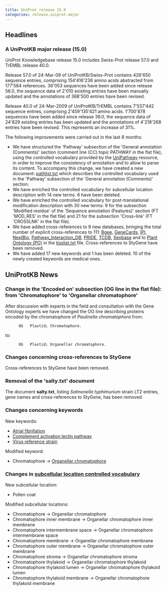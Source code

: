 ```yaml
---
title: UniProt release 15.0
categories: release,uniprot-major
---
```


## Headlines

### A UniProtKB major release (15.0)

UniProt Knowledgebase release 15.0 includes Swiss-Prot release 57.0 and TrEMBL release 40.0.

Release 57.0 of 24-Mar-09 of UniProtKB/Swiss-Prot contains 428'650 sequence entries, comprising 154'416'236 amino acids abstracted from 177'584 references. 36'053 sequences have been added since release 56.0, the sequence data of 2'010 existing entries have been manually updated and the annotations of 368'500 entries have been revised.

Release 40.0 of 24-Mar-2009 of UniProtKB/TrEMBL contains 7'537'442 sequence entries, comprising 2'459'135'421 amino acids. 1'700'878 sequences have been added since release 39.0, the sequence data of 24'829 existing entries has been updated and the annotations of 4'218'268 entries have been revised. This represents an increase of 31%.

The following improvements were carried out in the last 8 months:

-   We have structured the 'Pathway' subsection of the 'General annotation (Comments)' section (comment line (CC) topic PATHWAY in the flat file), using the controlled vocabulary provided by the [UniPathway](http://www.grenoble.prabi.fr/obiwarehouse/unipathway) resource, in order to improve the consistency of annotation and to allow to parse its content. To accompany this change, we have created a new document: [pathlist.txt](https://ftp.uniprot.org/pub/databases/uniprot/current_release/knowledgebase/complete/docs/pathlist) which describes the controlled vocabulary used in the 'Pathway' subsection of the 'General annotation (Comments)' section.
-   We have enriched the controlled vocabulary for subcellular location description with 14 new terms. 6 have been deleted.
-   We have enriched the controlled vocabulary for post-translational modification description with 30 new terms: 9 for the subsection 'Modified residue' of the 'Sequence annotation (Features)' section (FT 'MOD\_RES' in the flat file) and 21 for the subsection 'Cross-link' (FT 'CROSSLNK' in the flat file).
-   We have added cross-references to 9 new databases, bringing the total number of explicit cross-references to 111: [Bgee](http://bgee.unil.ch/bgee/bgee), [GeneCards](http://www.genecards.org/), [IPI](http://www.ebi.ac.uk/IPI/IPIhelp.html), [NextBio](http://www.nextbio.com/), [Pathway\_Interaction\_DB](http://pid.nci.nih.gov/), [PRIDE](http://www.ebi.ac.uk/pride//), [TCDB](http://www.tcdb.org/), [Xenbase](http://www.xenbase.org/) and to [Plant Ontology (PO)](http://www.plantontology.org/) in the [tisslist.txt](https://ftp.uniprot.org/pub/databases/uniprot/current_release/knowledgebase/complete/docs/tisslist) file. Cross-references to StyGene have been removed.
-   We have added 17 new keywords and 1 has been deleted. 10 of the newly created keywords are medical ones.

## UniProtKB News

### Change in the 'Encoded on' subsection (OG line in the flat file): from 'Chromatophore' to 'Organellar chromatophore'

After discussion with experts in the field and consultation with the Gene Ontology experts we have changed the OG line describing proteins encoded by the chromatophore of *Paulinella chromatophora* from:

          OG   Plastid; Chromatophore.
         

to:

          OG   Plastid; Organellar chromatophore.
         

### Changes concerning cross-references to StyGene

Cross-references to StyGene have been removed.

### Removal of the 'salty.txt' document

The document **salty.txt**, listing *Salmonella typhimurium* strain LT2 entries, gene names and cross-references to StyGene, has been removed.

### Changes concerning keywords

New keywords:

-   [Atrial fibrillation](http://www.uniprot.org/keywords/KW-1015)
-   [Complement activation lectin pathway](http://www.uniprot.org/keywords/KW-1016)
-   [Virus reference strain](http://www.uniprot.org/keywords/KW-1017)

Modified keyword:

-   Chromatophore -&gt; [Organellar chromatophore](http://www.uniprot.org/keywords/KW-0622)

### Changes in [subcellular location controlled vocabulary](https://ftp.uniprot.org/pub/databases/uniprot/current_release/knowledgebase/complete/docs/subcell)

New subcellular location:

-   Pollen coat

Modified subcellular locations:

-   Chromatophore -&gt; Organellar chromatophore
-   Chromatophore inner membrane -&gt; Organellar chromatophore inner membrane
-   Chromatophore intermembrane space -&gt; Organellar chromatophore intermembrane space
-   Chromatophore membrane -&gt; Organellar chromatophore membrane
-   Chromatophore outer membrane -&gt; Organellar chromatophore outer membrane
-   Chromatophore stroma -&gt; Organellar chromatophore stroma
-   Chromatophore thylakoid -&gt; Organellar chromatophore thylakoid
-   Chromatophore thylakoid lumen -&gt; Organellar chromatophore thylakoid lumen
-   Chromatophore thylakoid membrane -&gt; Organellar chromatophore thylakoid membrane
